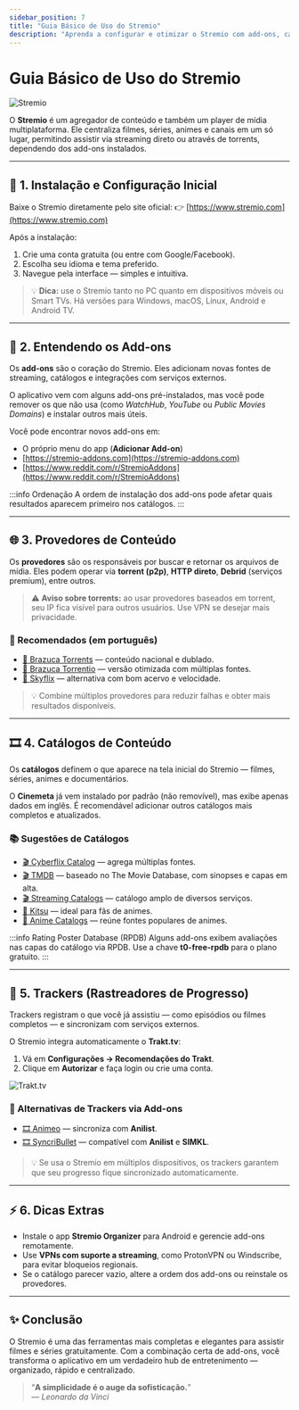 ```yaml
---
sidebar_position: 7
title: "Guia Básico de Uso do Stremio"
description: "Aprenda a configurar e otimizar o Stremio com add-ons, catálogos e rastreadores."
---
```


# Guia Básico de Uso do Stremio

![Stremio](/img/Stremio-logo.png)

O **Stremio** é um agregador de conteúdo e também um player de mídia multiplataforma. Ele centraliza filmes, séries, animes e canais em um só lugar, permitindo assistir via streaming direto ou através de torrents, dependendo dos add-ons instalados.

---

## 🧭 1. Instalação e Configuração Inicial

Baixe o Stremio diretamente pelo site oficial:
👉 [https://www.stremio.com](https://www.stremio.com)

Após a instalação:
1. Crie uma conta gratuita (ou entre com Google/Facebook).
2. Escolha seu idioma e tema preferido.
3. Navegue pela interface — simples e intuitiva.

> 💡 **Dica:** use o Stremio tanto no PC quanto em dispositivos móveis ou Smart TVs. Há versões para Windows, macOS, Linux, Android e Android TV.

---

## 🧩 2. Entendendo os Add-ons

Os **add-ons** são o coração do Stremio. Eles adicionam novas fontes de streaming, catálogos e integrações com serviços externos.

O aplicativo vem com alguns add-ons pré-instalados, mas você pode remover os que não usa (como *WatchHub*, *YouTube* ou *Public Movies Domains*) e instalar outros mais úteis.

Você pode encontrar novos add-ons em:
- O próprio menu do app (**Adicionar Add-on**)
- [https://stremio-addons.com](https://stremio-addons.com)
- [https://www.reddit.com/r/StremioAddons](https://www.reddit.com/r/StremioAddons)

:::info Ordenação
A ordem de instalação dos add-ons pode afetar quais resultados aparecem primeiro nos catálogos.
:::

---

## 🌐 3. Provedores de Conteúdo

Os **provedores** são os responsáveis por buscar e retornar os arquivos de mídia. Eles podem operar via **torrent (p2p)**, **HTTP direto**, **Debrid** (serviços premium), entre outros.

> ⚠️ **Aviso sobre torrents:** ao usar provedores baseados em torrent, seu IP fica visível para outros usuários. Use VPN se desejar mais privacidade.

### 🔗 Recomendados (em português)

- [🧲 Brazuca Torrents](https://stremio-addons.com/brazuca-torrents.html) — conteúdo nacional e dublado.  
- [🧲 Brazuca Torrentio](https://stremio-addons.com/torrentio-brazuca.html) — versão otimizada com múltiplas fontes.  
- [🔗 Skyflix](https://stremio-addons.com/skyflix.html) — alternativa com bom acervo e velocidade.

> 💡 Combine múltiplos provedores para reduzir falhas e obter mais resultados disponíveis.

---

## 🎞️ 4. Catálogos de Conteúdo

Os **catálogos** definem o que aparece na tela inicial do Stremio — filmes, séries, animes e documentários.

O **Cinemeta** já vem instalado por padrão (não removível), mas exibe apenas dados em inglês. É recomendável adicionar outros catálogos mais completos e atualizados.

### 📚 Sugestões de Catálogos

- [🎬 Cyberflix Catalog](https://stremio-addons.com/cyberflix-catalog.html) — agrega múltiplas fontes.  
- [🎬 TMDB](https://stremio-addons.com/the-movie-database-addon.html) — baseado no The Movie Database, com sinopses e capas em alta.  
- [🎬 Streaming Catalogs](https://stremio-addons.com/streaming-catalogs.html) — catálogo amplo de diversos serviços.  
- [🌸 Kitsu](https://stremio-addons.com/anime-kitsu.html) — ideal para fãs de animes.  
- [🌸 Anime Catalogs](https://1fe84bc728af-stremio-anime-catalogs.baby-beamup.club/configure) — reúne fontes populares de animes.

:::info Rating Poster Database (RPDB)
Alguns add-ons exibem avaliações nas capas do catálogo via RPDB. Use a chave **t0-free-rpdb** para o plano gratuito.
:::

---

## 🎯 5. Trackers (Rastreadores de Progresso)

Trackers registram o que você já assistiu — como episódios ou filmes completos — e sincronizam com serviços externos.

O Stremio integra automaticamente o **Trakt.tv**:
1. Vá em **Configurações → Recomendações do Trakt**.  
2. Clique em **Autorizar** e faça login ou crie uma conta.

![Trakt.tv](/img/Stremio2.png)

### 🔄 Alternativas de Trackers via Add-ons

- [🎞️ Animeo](https://stremio-addons.com/animeo.html) — sincroniza com **Anilist**.  
- [🎞️ SyncriBullet](https://stremio-addons.com/syncribullet.html) — compatível com **Anilist** e **SIMKL**.

> 💡 Se usa o Stremio em múltiplos dispositivos, os trackers garantem que seu progresso fique sincronizado automaticamente.

---

## ⚡ 6. Dicas Extras

- Instale o app **Stremio Organizer** para Android e gerencie add-ons remotamente.
- Use **VPNs com suporte a streaming**, como ProtonVPN ou Windscribe, para evitar bloqueios regionais.
- Se o catálogo parecer vazio, altere a ordem dos add-ons ou reinstale os provedores.

---

## ✨ Conclusão

O Stremio é uma das ferramentas mais completas e elegantes para assistir filmes e séries gratuitamente. Com a combinação certa de add-ons, você transforma o aplicativo em um verdadeiro hub de entretenimento — organizado, rápido e centralizado.

> “**A simplicidade é o auge da sofisticação.**”  
> — *Leonardo da Vinci*




